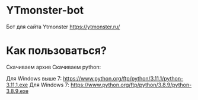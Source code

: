 # YTmonster-bot
Бот для сайта Ytmonster
https://ytmonster.ru/

# Как пользоваться?
Скачиваем архив
Скачиваем python:

Для Windows выше 7: https://www.python.org/ftp/python/3.11.1/python-3.11.1.exe
Для Windows 7: https://www.python.org/ftp/python/3.8.9/python-3.8.9.exe
